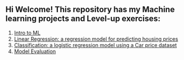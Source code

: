 ## Hi Welcome! This repository has my Machine learning projects and Level-up exercises:
1. [Intro to ML](https://github.com/camilapulido/MachineLearning_projects/blob/d9bbef024e88982da547d939afd3fe6c43db7c22/ML_Exercises/Ch1_Intro_Homework.ipynb)
2. [Linear Regression: a regression model for predicting housing prices](https://github.com/camilapulido/MachineLearning_projects/blob/d9bbef024e88982da547d939afd3fe6c43db7c22/ML_Exercises/Ch2_Linear%20regression_Homework.ipynb)
3. [Classification: a logistic regression model using a Car price dataset](https://github.com/camilapulido/MachineLearning_projects/blob/d9bbef024e88982da547d939afd3fe6c43db7c22/ML_Exercises/Ch03_Classification_Homework.ipynb)
4. [Model Evaluation](https://github.com/camilapulido/MachineLearning_projects/blob/d9bbef024e88982da547d939afd3fe6c43db7c22/ML_Exercises/Ch04_EvaluationMetrics_Homework.ipynb)
  
  

